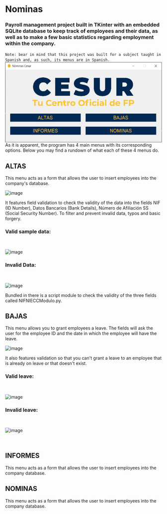 # Nominas
### Payroll management project built in TKinter with an embedded SQLite database to keep track of employees and their data, as well as to make a few basic statistics regarding employment within the company.
`Note: bear in mind that this project was built for a subject taught in Spanish and, as such, its menus are in Spanish.` 
<br>
<img align="left" alt="Nominas" width="1000px" src="https://github.com/DFennec/nominas/blob/master/Thumbnail.png?raw=true"/>
As it is apparent, the program has 4 main menus with its corresponding options. Below you may find a rundown of what each of these 4 menus do.
## ALTAS
  This menu acts as a form that allows the user to insert employees into the company's database.<br>
  
  ![image](https://github.com/user-attachments/assets/dfd9a91f-4a96-44c7-b8b1-405dc26aa45c)
  
  It features field validation to check the validity of the data into the fields NIF (ID  Number), Datos Bancarios (Bank Details), Número de Afiliación SS (Social Security Number). To filter and prevent invalid data, typos and basic forgery.
  ### Valid sample data:
  <br>
  
  ![image](https://github.com/user-attachments/assets/a9d4e932-73e4-4a3b-843f-387c9eb47be2)
  
  ### Invalid Data:
  <br>
  
  ![image](https://github.com/user-attachments/assets/be411c25-e94c-421f-b171-3351cfdec88e)
  
  Bundled in there is a script module to check the validity of the three fields called NIFNIECCModulo.py.<br>
## BAJAS
  This menu allows you to grant employees a leave. The fields will ask the user for the employee ID and the date in which the employee will have the leave.<br>
  
  ![image](https://github.com/user-attachments/assets/c5ef886e-89ef-4fde-b09e-05b92a6a0e98)

  It also features validation so that you can't grant a leave to an employee that is already on leave or that doesn't exist.
  ### Valid leave:
  <br>
  
  ![image](https://github.com/user-attachments/assets/7472b7eb-e792-4aac-b8ae-03cdd46db555)

  ### Invalid leave:
  <br>

  ![image](https://github.com/user-attachments/assets/e5a52d68-ea9c-45d0-82e6-21f0cc1110d7)

  <br>
  
## INFORMES
  This menu acts as a form that allows the user to insert employees into the company database.<br>
  
## NOMINAS
  This menu acts as a form that allows the user to insert employees into the company database.<br>
  
